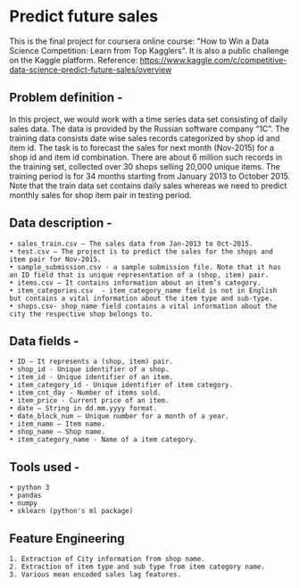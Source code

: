 # Predict future sales
This is the final project for coursera online course: "How to Win a Data Science Competition: Learn from Top Kagglers". It is also a public challenge on the Kaggle platform. 
Reference: https://www.kaggle.com/c/competitive-data-science-predict-future-sales/overview 

## Problem definition -
In this project, we would work with a time series data set consisting of daily sales data. The data is provided by the Russian software company “1C”. The training data consists date wise sales records categorized by shop id and item id. The task is to forecast the sales for next month (Nov-2015) for a shop id and item id combination.
There are about 6 million such records in the training set, collected over 30 shops selling 20,000 unique items. The training period is for 34 months starting from January 2013 to October 2015. Note that the train data set contains daily sales whereas we need to predict monthly sales for shop item pair in testing period. 

## Data description -
    • sales_train.csv – The sales data from Jan-2013 to Oct-2015. 
    • test.csv – The project is to predict the sales for the shops and item pair for Nov-2015.
    • sample_submission.csv - a sample submission file. Note that it has an ID field that is unique representation of a (shop, item) pair.
    • items.csv – It contains information about an item’s category. 
    • item_categories.csv  - item_category_name field is not in English but contains a vital information about the item type and sub-type.
    • shops.csv- shop_name field contains a vital information about the city the respective shop belongs to.

## Data fields -
    • ID – It represents a (shop, item) pair.
    • shop_id - Unique identifier of a shop.
    • item_id - Unique identifier of an item.
    • item_category_id - Unique identifier of item category.
    • item_cnt_day - Number of items sold. 
    • item_price - Current price of an item.
    • date – String in dd.mm.yyyy format.
    • date_block_num – Unique number for a month of a year. 
    • item_name – Item name. 
    • shop_name – Shop name.
    • item_category_name - Name of a item category.

## Tools used -
    • python 3
    • pandas
    • numpy
    • sklearn (python's ml package)
    
## Feature Engineering
    1. Extraction of City information from shop name.
    2. Extraction of item type and sub type from item category name.
    3. Various mean encoded sales lag features.
